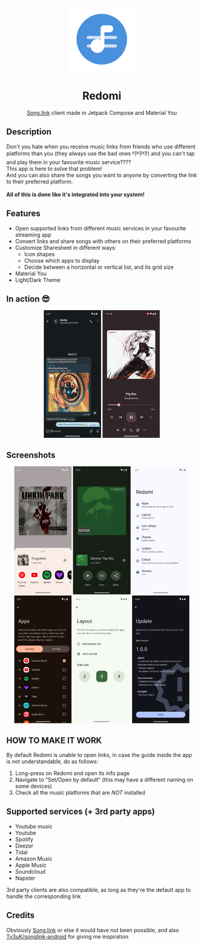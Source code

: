 <div align="center">
  <img width="180" height="180" src="/preview/logo.svg">
  <h1>Redomi</h1>
  <p><a href="https://song.link/">Song.link</a> client made in Jetpack Compose and Material You</p>
</div>

## Description

Don't you hate when you receive music links from friends who use different platforms than you (they always use the bad ones 👎👎👎) and you can't tap and play them in your favourite music service???? <br/>
This app is here to solve that problem! <br/>
And you can also share the songs you want to anyone by converting the link to their preferred platform. <br/> <br/>
<b> All of this is done like it's integrated into your system! </b>

## Features

- Open supported links from different music services in your favourite streaming app
- Convert links and share songs with others on their preferred platforms
- Customize Sharesheet in different ways:
  - Icon shapes
  - Choose which apps to display
  - Decide between a horizontal or vertical list, and its grid size
- Material You
- Light/Dark Theme

## In action 😎

<p align="center">
  <img src="/preview/open.gif" width="30%">
  <img src="/preview/share.gif" width="30%">
</p>

## Screenshots

<p align="center">
  <img src="/preview/screenshot_1.png" width="30%" />
  <img src="/preview/screenshot_2.png" width="30%" />
  <img src="/preview/screenshot_3.png" width="30%" />
  <img src="/preview/screenshot_4.png" width="30%" />
  <img src="/preview/screenshot_5.png" width="30%" />
  <img src="/preview/screenshot_6.png" width="30%" />
</p>

## HOW TO MAKE IT WORK

By default Redomi is unable to open links, in case the guide inside the app is not understandable, do as follows:
1. Long-press on Redomi and open its info page
2. Navigate to "Set/Open by default" (this may have a different naming on some devices)
3. Check all the music platforms that are *NOT* installed

## Supported services (+ 3rd party apps)

- Youtube music
- Youtube
- Spotify
- Deezer
- Tidal
- Amazon Music
- Apple Music
- Soundcloud
- Napster

3rd party clients are also compatible, as long as they're the default app to handle the corresponding link

## Credits

Obviously [Song.link](https://song.link/) or else it would have not been possible, and also [Ty3uK/songlink-android](https://github.com/Ty3uK/songlink-android) for giving me inspiration
